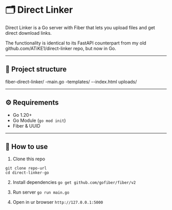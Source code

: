 # 🗂 Direct Linker

Direct Linker is a Go server with Fiber that lets you upload files and get direct download links.

The functionality is identical to its FastAPI counterpart from my old github.com/ATiKE1/direct-linker repo, but now in Go.

---

## 📁 Project structure
fiber-direct-linker/
-main.go
-templates/
--index.html
uploads/

---

## ⚙️ Requirements

- Go 1.20+
- Go Module (`go mod init`)
- Fiber & UUID

---

## 📌 How to use
1. Clone this repo
```
git clone repo-url
cd direct-linker-go
```

2. Install dependencies
`go get github.com/gofiber/fiber/v2`

3. Run server
`go run main.go`

4. Open in ur browser
`http://127.0.0.1:5000`
